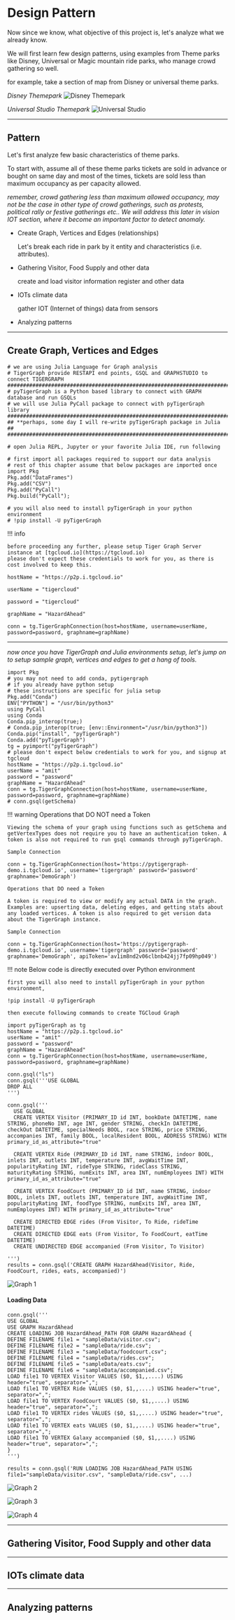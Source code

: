 # Design Pattern

Now since we know, what objective of this project is,
let's analyze what we already know.

We will first learn few design patterns, using examples from Theme parks like Disney, Universal or Magic mountain ride parks, who manage crowd gathering so well.

for example, take a section of map from Disney or universal theme parks.

*Disney Themepark*
![Disney Themepark](https://github.com/AmitXShukla/HazardAhead.ai/blob/main/assets/images/disney.png?raw=true)

*Universal Studio Themepark*
![Universal Studio](https://github.com/AmitXShukla/HazardAhead.ai/blob/main/assets/images/universal.png?raw=true)

---

## Pattern

Let's first analyze few basic characteristics of theme parks.

To start with, assume all of these theme parks tickets are sold in advance or bought on same day and most of the times, tickets are sold less than maximum occupancy as per capacity allowed.

*remember, crowd gathering less than maximum allowed occupancy, may not be the case in  other type of crowd gatherings, such as protests, political rally or festive gatherings etc.. We will address this later in vision IOT section, where it become an important factor to detect anomaly.*

- Create Graph, Vertices and Edges (relationships)
    
    Let's break each ride in park by it entity and characteristics (i.e. attributes).

- Gathering Visitor, Food Supply and other data

    create and load visitor information register and other data
    

- IOTs climate data

    gather IOT (Internet of things) data from sensors

- Analyzing patterns

---

## Create Graph, Vertices and Edges

```@example
# we are using Julia Language for Graph analysis
# TigerGraph provide RESTAPI end points, GSQL and GRAPHSTUDIO to connect TIGERGRAPH
#######################################################################
# pyTigerGraph is a Python based library to connect with GRAPH database and run GSQLs
# we will use Julia PyCall package to connect with pyTigerGraph library
#######################################################################
## **perhaps, some day I will re-write pyTigerGraph package in Julia ##
#######################################################################

# open Julia REPL, Jupyter or your favorite Julia IDE, run following

# first import all packages required to support our data analysis
# rest of this chapter assume that below packages are imported once
import Pkg
Pkg.add("DataFrames")
Pkg.add("CSV")
Pkg.add("PyCall")
Pkg.build("PyCall");

# you will also need to install pyTigerGraph in your python environment
# !pip install -U pyTigerGraph
```

!!! info

    before proceeding any further, please setup Tiger Graph Server instance at [tgcloud.io](https://tgcloud.io)
    please don't expect these credentials to work for you, as there is cost involved to keep this.

    hostName = "https://p2p.i.tgcloud.io"

    userName = "tigercloud"

    password = "tigercloud"

    graphName = "HazardAhead"

    conn = tg.TigerGraphConnection(host=hostName, username=userName, password=password, graphname=graphName)


---

*now once you have TigerGraph and Julia environments setup, let's jump on to setup sample graph, vertices and edges to get a hang of tools.*


```@example
import Pkg
# you may not need to add conda, pytigergraph
# if you already have python setup
# these instructions are specific for julia setup
Pkg.add("Conda")
ENV["PYTHON"] = "/usr/bin/python3"
using PyCall
using Conda
Conda.pip_interop(true;)
# Conda.pip_interop(true; [env::Environment="/usr/bin/python3"])
Conda.pip("install", "pyTigerGraph")
Conda.add("pyTigerGraph")
tg = pyimport("pyTigerGraph")
# please don't expect below credentials to work for you, and signup at tgcloud
hostName = "https://p2p.i.tgcloud.io"
userName = "amit"
password = "password"
graphName = "HazardAhead"
conn = tg.TigerGraphConnection(host=hostName, username=userName, password=password, graphname=graphName)
# conn.gsql(getSchema)
```

!!! warning
    Operations that DO NOT need a Token
    
    Viewing the schema of your graph using functions such as getSchema and getVertexTypes does not require you to have an authentication token. A token is also not required to run gsql commands through pyTigerGraph.
    
    Sample Connection
    
    conn = tg.TigerGraphConnection(host='https://pytigergraph-demo.i.tgcloud.io', username='tigergraph' password='password' graphname='DemoGraph')
    
    Operations that DO need a Token

    A token is required to view or modify any actual DATA in the graph. Examples are: upserting data, deleting edges, and getting stats about any loaded vertices. A token is also required to get version data about the TigerGraph instance.

    Sample Connection

    conn = tg.TigerGraphConnection(host='https://pytigergraph-demo.i.tgcloud.io', username='tigergraph' password='password' graphname='DemoGraph', apiToken='av1im8nd2v06clbnb424jj7fp09hp049')


!!! note
    Below code is directly executed over Python environment
    
    first you will also need to install pyTigerGraph in your python environment,

    !pip install -U pyTigerGraph
    
    then execute following commands to create TGCloud Graph

```@python
import pyTigerGraph as tg
hostName = "https://p2p.i.tgcloud.io"
userName = "amit"
password = "password"
graphName = "HazardAhead"
conn = tg.TigerGraphConnection(host=hostName, username=userName, password=password, graphname=graphName)

conn.gsql("ls")
conn.gsql('''USE GLOBAL
DROP ALL
''')

conn.gsql('''
  USE GLOBAL
  CREATE VERTEX Visitor (PRIMARY_ID id INT, bookDate DATETIME, name STRING, phoneNo INT, age INT, gender STRING, checkIn DATETIME, checkOut DATETIME, specialNeeds BOOL, race STRING, price STRING, accompanies INT, family BOOL, localResident BOOL, ADDRESS STRING) WITH primary_id_as_attribute="true"

  CREATE VERTEX Ride (PRIMARY_ID id INT, name STRING, indoor BOOL, inlets INT, outlets INT, temperature INT, avgWaitTime INT, popularityRating INT, rideType STRING, rideClass STRING, maturityRating STRING, numExits INT, area INT, numEmployees INT) WITH primary_id_as_attribute="true"

  CREATE VERTEX FoodCourt (PRIMARY_ID id INT, name STRING, indoor BOOL, inlets INT, outlets INT, temperature INT, avgWaitTime INT, popularityRating INT, foodType STRING, numExits INT, area INT, numEmployees INT) WITH primary_id_as_attribute="true"

  CREATE DIRECTED EDGE rides (From Visitor, To Ride, rideTime DATETIME)
  CREATE DIRECTED EDGE eats (From Visitor, To FoodCourt, eatTime DATETIME)
  CREATE UNDIRECTED EDGE accompanied (From Visitor, To Visitor)

''')
results = conn.gsql('CREATE GRAPH HazardAhead(Visitor, Ride, FoodCourt, rides, eats, accompanied)')
```

![Graph 1](https://github.com/AmitXShukla/HazardAhead.ai/blob/main/assets/images/graph1.png?raw=true)



#### Loading Data

```example
conn.gsql('''
USE GLOBAL
USE GRAPH HazardAhead
CREATE LOADING JOB HazardAhead_PATH FOR GRAPH HazardAhead {
DEFINE FILENAME file1 = "sampleData/visitor.csv";
DEFINE FILENAME file2 = "sampleData/ride.csv";
DEFINE FILENAME file3 = "sampleData/foodcourt.csv";
DEFINE FILENAME file4 = "sampleData/rides.csv";
DEFINE FILENAME file5 = "sampleData/eats.csv";
DEFINE FILENAME file6 = "sampleData/accompanied.csv";
LOAD file1 TO VERTEX Visitor VALUES ($0, $1,,....) USING header="true", separator=",";
LOAD file1 TO VERTEX Ride VALUES ($0, $1,,....) USING header="true", separator=",";
LOAD file1 TO VERTEX FoodCourt VALUES ($0, $1,,....) USING header="true", separator=",";
LOAD file1 TO VERTEX rides VALUES ($0, $1,,....) USING header="true", separator=",";
LOAD file1 TO VERTEX eats VALUES ($0, $1,,....) USING header="true", separator=",";
LOAD file1 TO VERTEX Galaxy accompanied ($0, $1,,....) USING header="true", separator=",";
}
''')

results = conn.gsql('RUN LOADING JOB HazardAhead_PATH USING file1="sampleData/visitor.csv", "sampleData/ride.csv", ...)
```
![Graph 2](https://github.com/AmitXShukla/HazardAhead.ai/blob/main/assets/images/graph2.png?raw=true)

![Graph 3](https://github.com/AmitXShukla/HazardAhead.ai/blob/main/assets/images/graph3.png?raw=true)

![Graph 4](https://github.com/AmitXShukla/HazardAhead.ai/blob/main/assets/images/graph4.png?raw=true)

---

## Gathering Visitor, Food Supply and other data

---
## IOTs climate data

---
## Analyzing patterns
